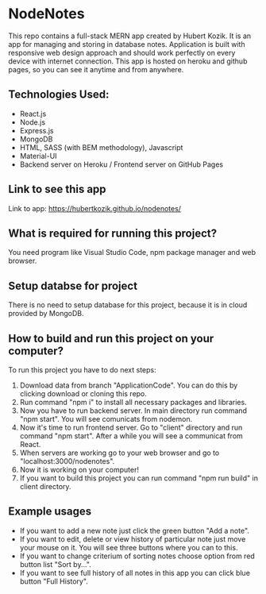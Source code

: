 # NodeNotes

This repo contains a full-stack MERN app created by Hubert Kozik. It is an app for managing and storing in database notes. Application is built with responsive web design approach and should work perfectly on every device with internet connection. This app is hosted on heroku and github pages, so you can see it anytime and from anywhere.

## Technologies Used:

- React.js
- Node.js
- Express.js
- MongoDB
- HTML, SASS (with BEM methodology), Javascript
- Material-UI
- Backend server on Heroku / Frontend server on GitHub Pages

## Link to see this app

Link to app: https://hubertkozik.github.io/nodenotes/

## What is required for running this project?

You need program like Visual Studio Code, npm package manager and web browser.

## Setup databse for project

There is no need to setup database for this project, because it is in cloud provided by MongoDB.

## How to build and run this project on your computer?

To run this project you have to do next steps:

1. Download data from branch "ApplicationCode". You can do this by clicking download or cloning this repo.
2. Run command "npm i" to install all necessary packages and libraries.
3. Now you have to run backend server. In main directory run command "npm start". You will see comunicats from nodemon.
4. Now it's time to run frontend server. Go to "client" directory and run command "npm start". After a while you will see a communicat from React.
5. When servers are working go to your web browser and go to "localhost:3000/nodenotes".
6. Now it is working on your computer!
7. If you want to build this project you can run command "npm run build" in client directory.

## Example usages

- If you want to add a new note just click the green button "Add a note".
- If you want to edit, delete or view history of particular note just move your mouse on it. You will see three buttons where you can to this.
- If you want to change criterium of sorting notes choose option from red button list "Sort by...".
- If you want to see full history of all notes in this app you can click blue button "Full History".

